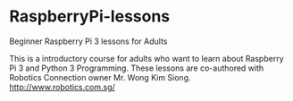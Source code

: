 # RaspberryPi-lessons
Beginner Raspberry Pi 3 lessons for Adults

This is a introductory course for adults who want to learn about Raspberry Pi 3 and Python 3 Programming.
These lessons are co-authored with Robotics Connection owner Mr. Wong Kim Siong. http://www.robotics.com.sg/

